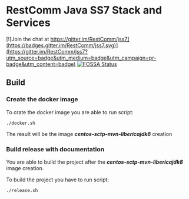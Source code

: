 # RestComm Java SS7 Stack and Services

[![Join the chat at https://gitter.im/RestComm/jss7](https://badges.gitter.im/RestComm/jss7.svg)](https://gitter.im/RestComm/jss7?utm_source=badge&utm_medium=badge&utm_campaign=pr-badge&utm_content=badge)
[![FOSSA Status](https://app.fossa.io/api/projects/git%2Bhttps%3A%2F%2Fgithub.com%2FRestComm%2Fjss7.svg?type=shield)](https://app.fossa.io/projects/git%2Bhttps%3A%2F%2Fgithub.com%2FRestComm%2Fjss7?ref=badge_shield)

## Build

### Create the docker image

To crate the docker image you are able to run script:

```shell
./docker.sh
```

The result will be the image _**centos-sctp-mvn-libericajdk8**_ creation

### Build release with documentation

You are able to build the project after the _**centos-sctp-mvn-libericajdk8**_ image creation.

To build the project you have to run script:

```shell
./release.sh
```
